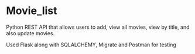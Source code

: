 # Movie_list
Python REST API that allows users to add, view all movies, view by title, and also update movies.

Used Flask along with SQLALCHEMY, Migrate and Postman for testing

